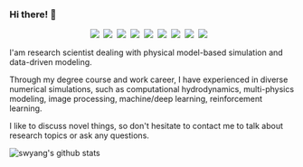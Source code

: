 ### Hi there! 👋
<p align="center">
  <img src="https://img.shields.io/badge/Python-3766AB?style=flat-square&logo=Python&logoColor=white"/></a>&nbsp 
  <img src="https://img.shields.io/badge/C++-00599C?style=flat-square&logo=C%2B%2B&logoColor=white"/></a>&nbsp 
  <img src="https://img.shields.io/badge/TensorFlow-#FF6F00?style=flat-square&logo=TensorFlow&logoColor=white"/></a>&nbsp 
  <img src="https://img.shields.io/badge/numpy-%23013243.svg?style=for-the-badge&logo=numpy&logoColor=white"/></a>&nbsp
  <img src="https://img.shields.io/badge/SciPy-%230C55A5.svg?style=for-the-badge&logo=scipy&logoColor=%white"/></a>&nbsp
  <img src="https://img.shields.io/badge/scikit--learn-%23F7931E.svg?style=for-the-badge&logo=scikit-learn&logoColor=white"/></a>&nbsp
  <img src="https://img.shields.io/badge/TensorFlow-%23FF6F00.svg?style=for-the-badge&logo=TensorFlow&logoColor=white"/></a>&nbsp
  <img src="https://img.shields.io/badge/latex-%23008080.svg?style=for-the-badge&logo=latex&logoColor=white"/></a>&nbsp
  <img src="https://img.shields.io/badge/markdown-%23000000.svg?style=for-the-badge&logo=markdown&logoColor=white"/></a>&nbsp
  <img src=""/></a>&nbsp
</p>

I'am research scientist dealing with physical model-based simulation and data-driven modeling.

Through my degree course and work career, I have experienced in diverse numerical simulations, such as computational hydrodynamics, multi-physics modeling, image processing, machine/deep learning, reinforcement learning.

I like to discuss novel things, so don't hesitate to contact me to talk about research topics or ask any questions.

![swyang's github stats](https://github-readme-stats.vercel.app/api?username=SWYANG&show_icons=true&theme=synthwave)


<!--
**swyang50066/swyang50066** is a ✨ _special_ ✨ repository because its `README.md` (this file) appears on your GitHub profile.

Here are some ideas to get you started:

- 🔭 I’m currently working on ...
- 🌱 I’m currently learning ...
- 👯 I’m looking to collaborate on ...
- 🤔 I’m looking for help with ...
- 💬 Ask me about ...
- 📫 How to reach me: ...
- 😄 Pronouns: ...
- ⚡ Fun fact: ...
-->
